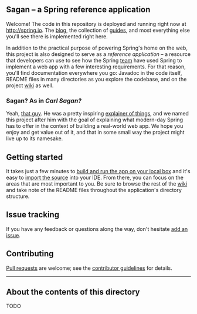 ## Sagan – a Spring reference application

Welcome! The code in this repository is deployed and running right now at <http://spring.io>. The [blog][], the collection of [guides][], and most everything else you'll see there is implemented right here.

In addition to the practical purpose of powering Spring's home on the web, this project is also designed to serve as a *reference application* – a resource that developers can use to see how the Spring [team][] have used Spring to implement a web app with a few interesting requirements. For that reason, you'll find documentation everywhere you go: Javadoc in the code itself, README files in many directories as you explore the codebase, and on the project [wiki][] as well.

### Sagan? As in *Carl Sagan?*

Yeah, [that guy][sagan]. He was a pretty inspiring [explainer of things][cosmos], and we named this project after him with the goal of explaining what modern-day Spring has to offer in the context of building a real-world web app. We hope you enjoy and get value out of it, and that in some small way the project might live up to its namesake.

## Getting started

It takes just a few minutes to [build and run the app on your local box][build-and-run] and it's easy to [import the source][import-source] into your IDE. From there, you can focus on the areas that are most important to you. Be sure to browse the rest of the [wiki][] and take note of the README files throughout the application's directory structure.

## Issue tracking

If you have any feedback or questions along the way, don't hesitate [add an issue][issues].

## Contributing

[Pull requests](http://help.github.com/send-pull-requests) are welcome; see the [contributor guidelines](CONTRIBUTING.md) for details.

----

## About the contents of this directory

TODO

[sagan]: http://en.wikipedia.org/wiki/Carl_Sagan
[cosmos]: http://en.wikipedia.org/wiki/Cosmos:_A_Personal_Voyage
[blog]: http://spring.io/blog
[guides]: http://spring.io/guides
[team]: http://spring.io/team
[wiki]: https://github.com/cbeams/spring.io/wiki
[issues]: https://github.com/spring-io/spring.io/issues
[build-and-run]: https://github.com/cbeams/spring.io/wiki/Build-and-run-locally
[import-source]: https://github.com/cbeams/spring.io/wiki/Import-sources-into-IDE


